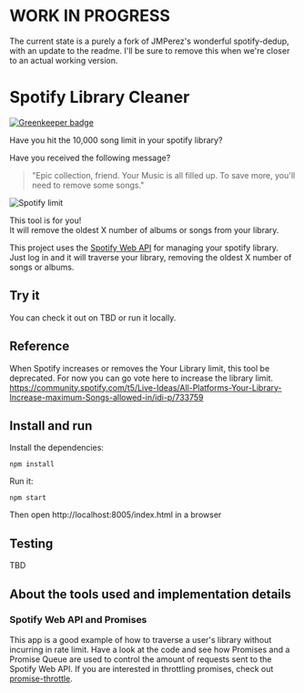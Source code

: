 # WORK IN PROGRESS

The current state is a purely a fork of JMPerez's wonderful spotify-dedup, with an update to the readme. I'll be sure to remove this when we're closer to an actual working version. 

# Spotify Library Cleaner

[![Greenkeeper badge](https://badges.greenkeeper.io/JMPerez/spotify-dedup.svg)](https://greenkeeper.io/)

Have you hit the 10,000 song limit in your spotify library?  
  
Have you received the following message?   
>"Epic collection, friend. Your Music is all filled up. To save more, you'll need to remove some songs."  

![Spotify limit](https://user-images.githubusercontent.com/172766/61428861-f73c0000-a8f1-11e9-8a82-ab7b1224150e.png)



This tool is for you!  
It will remove the oldest X number of albums or songs from your library. 

This project uses the [Spotify Web API](https://developer.spotify.com/web-api/) for managing your spotify library. Just log in and it will traverse your library, removing the oldest X number of songs or albums. 

## Try it

You can check it out on TBD or run it locally.
  
## Reference

When Spotify increases or removes the Your Library limit, this tool be deprecated. For now you can go vote here to increase the library limit. 
https://community.spotify.com/t5/Live-Ideas/All-Platforms-Your-Library-Increase-maximum-Songs-allowed-in/idi-p/733759

## Install and run

Install the dependencies:

    npm install

Run it:

    npm start

Then open http://localhost:8005/index.html in a browser

## Testing

TBD

## About the tools used and implementation details

### Spotify Web API and Promises

This app is a good example of how to traverse a user's library without incurring in rate limit. Have a look at the code and see how Promises and a Promise Queue are used to control the amount of requests sent to the Spotify Web API. If you are interested in throttling promises, check out [promise-throttle](https://github.com/JMPerez/promise-throttle).
